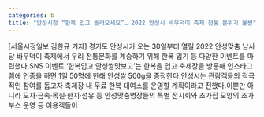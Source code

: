 ```yaml
---
categories: b
title: "안성시정 “한복 입고 놀러오세요”… 2022 안성시 바우덕이 축제 전통 분위기 물씬"
---
```

[서울시정일보 김한규 기자] 경기도 안성시가 오는 30일부터 열릴 2022 안성맞춤 남사당 바우덕이 축제에서 우리 전통문화를 계승하기 위해 한복 입기 등 다양한 이벤트를 마련했다.SNS 이벤트 ‘한복입고 안성쌀맛보고’는 한복을 입고 축제장을 방문해 인스타그램에 인증을 하면 1일 50명에 한해 안성쌀 500g을 증정한다.안성시는 관람객들의 적극적인 참여를 돕고자 축제장 내 무료 한복 대여소를 운영할 계획이라고 전했다.이뿐만 아니라 도자·금속·목칠·한지·섬유 등 안성맞춤명장들의 특별 전시회와 초가집 모양의 초가 부스 운영 등 이용객들이